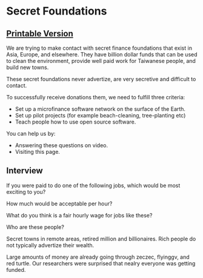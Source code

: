# Secret Foundations

## [Printable Version](https://docs.google.com/document/d/1BK2_l6_fyYJUigEiGLfjJ781S7GP-TAyqaecurI0v7c/edit)

We are trying to make contact with secret finance foundations that exist in Asia, Europe, and elsewhere. They have billion dollar funds 
that can be used to clean the environment, provide well paid work for Taiwanese people, and build new towns. 

These secret foundations never advertize, are very secretive and difficult to contact. 

To successfully receive donations them, we need to fulfill three criteria:

- Set up a microfinance software network on the surface of the Earth.
- Set up pilot projects (for example beach-cleaning, tree-planting etc)
- Teach people how to use open source software. 

You can help us by:

- Answering these questions on video.
- Visiting this page. 


## Interview

If you were paid to do one of the following jobs, which would be most exciting to you?

How much would be acceptable per hour?

What do you think is a fair hourly wage for jobs like these?

Who are these people?

Secret towns in remote areas, retired million and billionaires. Rich people do not typically advertize their wealth. 

Large amounts of money are already going through zeczec, flyinggv, and red turtle. Our researchers were surprised that nealry everyone was getting funded.

